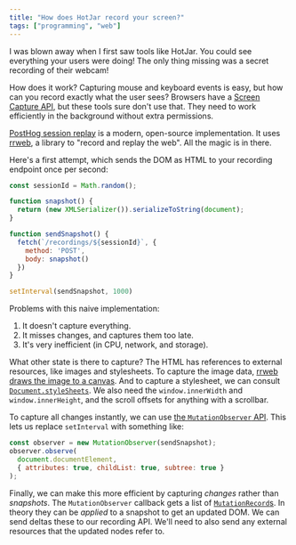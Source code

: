 ```yaml
---
title: "How does HotJar record your screen?"
tags: ["programming", "web"]
---
```


I was blown away when I first saw tools like HotJar.
You could see everything your users were doing!
The only thing missing was a secret recording of their webcam!

How does it work?
Capturing mouse and keyboard events is easy,
but how can you record exactly what the user sees?
Browsers have a [Screen Capture API](https://developer.mozilla.org/en-US/docs/Web/API/Screen_Capture_API),
but these tools sure don't use that.
They need to work efficiently in the background without extra permissions.

[PostHog session replay](https://posthog.com/session-replay) is a modern, open-source implementation.
It uses [rrweb](https://github.com/rrweb-io/rrweb),
a library to "record and replay the web".
All the magic is in there.

Here's a first attempt,
which sends the DOM as HTML to your recording endpoint once per second:

```js
const sessionId = Math.random();

function snapshot() {
  return (new XMLSerializer()).serializeToString(document);
}

function sendSnapshot() {
  fetch(`/recordings/${sessionId}`, {
    method: 'POST',
    body: snapshot()
  })
}

setInterval(sendSnapshot, 1000)
```

Problems with this naive implementation:

1. It doesn't capture everything.
2. It misses changes, and captures them too late.
3. It's very inefficient (in CPU, network, and storage).

What other state is there to capture?
The HTML has references to external resources, like images and stylesheets.
To capture the image data, [rrweb draws the image to a canvas](https://github.com/rrweb-io/rrweb/blob/e607e83b21d45131a56c1ff606e9519a5b475fc1/packages/rrweb-snapshot/src/snapshot.ts#L744).
And to capture a stylesheet,
we can consult [`Document.styleSheets`](https://developer.mozilla.org/en-US/docs/Web/API/Document/styleSheets).
We also need the `window.innerWidth` and `window.innerHeight`,
and the scroll offsets for anything with a scrollbar.

To capture all changes instantly,
we can use [the `MutationObserver` API](https://developer.mozilla.org/en-US/docs/Web/API/MutationObserver).
This lets us replace `setInterval` with something like:

```js
const observer = new MutationObserver(sendSnapshot);
observer.observe(
  document.documentElement,
  { attributes: true, childList: true, subtree: true }
);
```

Finally, we can make this more efficient
by capturing _changes_ rather than _snapshots_.
The `MutationObserver` callback gets a list of [`MutationRecord`s](https://developer.mozilla.org/en-US/docs/Web/API/MutationRecord).
In theory they can be _applied_ to a snapshot to get an updated DOM.
We can send deltas these to our recording API.
We'll need to also send any external resources that the updated nodes refer to.

